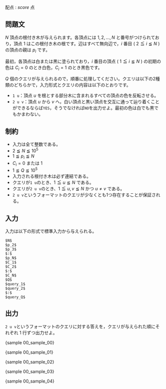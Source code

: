 配点 : ${score}$ 点

問題文
--------

$N$ 頂点の根付き木が与えられます。各頂点には $1, 2, …, N$ と番号がつけられており，頂点 $1$ はこの根付き木の根です。辺はすべて無向辺で，$i$ 番目 ( $2 ≦ i ≦ N$ ) の頂点の親は $p_i$ です。

最初，各頂点は白または黒に塗られており，$i$ 番目の頂点 ( $1 ≦ i ≦ N$ ) の初期の色は $C_i = 0$ のとき白色，$C_i = 1$ のとき黒色です。

$Q$ 個のクエリが与えられるので，順番に処理してください。クエリは以下の2種類のどちらかで，入力形式とクエリの内容は以下のとおりです。

- `1 u`：頂点 $u$ を根とする部分木に含まれるすべての頂点の色を反転させる。
- `2 u v`：頂点 $u$ から $v$ へ，白い頂点と黒い頂点を交互に通って辿り着くことができるならば`YES`，そうでなければ`NO`を出力せよ。最初の色は白でも黒でもかまわない。


制約
--------

- 入力は全て整数である。
- $2≦N≦10^5$
- $1≦p_i≦N$
- $C_i = 0$ または $1$
- $1≦Q≦10^5$
- 入力される根付き木は必ず連結である。
- クエリが`1 u`のとき、$1≦u≦N$ である。
- クエリが`2 u v`のとき、$1≦u,v≦N$ かつ $u≠v$ である。
- `2 u v`というフォーマットのクエリが少なくとも1つ存在することが保証される。


入力
--------

入力は以下の形式で標準入力から与えられる。

~~~
$N$
$p_2$
$p_3$
$:$
$p_N$
$C_1$
$C_2$
$:$
$C_N$
$Q$
$query_1$
$query_2$
$:$
$query_Q$
~~~


出力
--------

`2 u v`というフォーマットのクエリに対する答えを，クエリが与えられた順にそれぞれ 1 行ずつ出力せよ。

{sample 00_sample_00}

{sample 00_sample_01}

{sample 00_sample_02}

{sample 00_sample_03}

{sample 00_sample_04}
